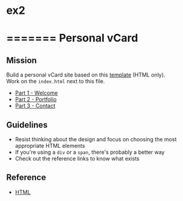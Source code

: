 # ex2
=======
Personal vCard
==============

Mission
--------

Build a personal vCard site based on this [template](http://ashmawi.work/wp/riche/) (HTML only).  
Work on the `index.html` next to this file.

- [Part 1 - Welcome](01-welcome.md)
- [Part 2 - Portfolio](./02-portfolio.md)
- [Part 3 - Contact](./03-contact.md)

Guidelines
-----------

- Resist thinking about the design and focus on choosing the most appropriate HTML elements
- If you're using a `div` or a `span`, there's probably a better way
- Check out the reference links to know what exists

Reference
----------

- [HTML](/reference/HTML)
